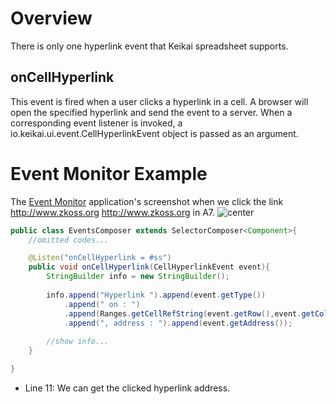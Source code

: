 # Overview

There is only one hyperlink event that Keikai spreadsheet supports.

## onCellHyperlink

This event is fired when a user clicks a hyperlink in a cell. A browser
will open the specified hyperlink and send the event to a server. When a
corresponding event listener is invoked, a
<javadoc directory="keikai">io.keikai.ui.event.CellHyperlinkEvent</javadoc>
object is passed as an argument.

# Event Monitor Example

The [ Event
Monitor](ZK_Spreadsheet_Essentials_3/Working_with_Spreadsheet/Handling_Events/Cell_Clicking_Event#Event_Monitor_Example "wikilink")
application's screenshot when we click the link <http://www.zkoss.org>
<http://www.zkoss.org> in A7. ![
center](/assets/images/dev-ref/zss-essentials-events-hyperlink.png " center")

``` java
public class EventsComposer extends SelectorComposer<Component>{
    //omitted codes...

    @Listen("onCellHyperlink = #ss")
    public void onCellHyperlink(CellHyperlinkEvent event){
        StringBuilder info = new StringBuilder();
        
        info.append("Hyperlink ").append(event.getType())
            .append(" on : ")
            .append(Ranges.getCellRefString(event.getRow(),event.getColumn()))
            .append(", address : ").append(event.getAddress());
        
        //show info...
    }       

}
```

  - Line 11: We can get the clicked hyperlink address.
